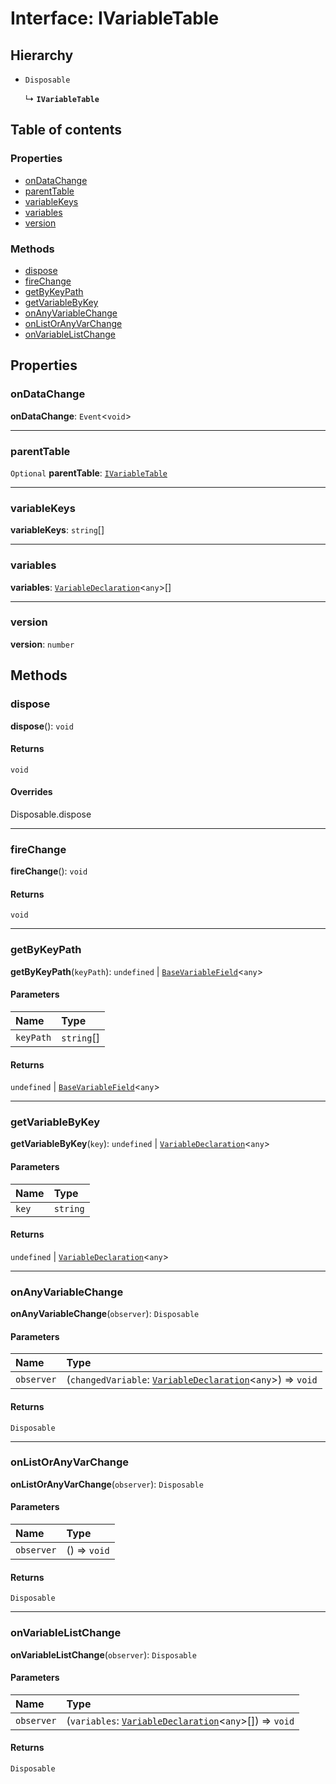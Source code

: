 # Interface: IVariableTable

## Hierarchy

* `Disposable`

  ↳ **`IVariableTable`**

## Table of contents

### Properties

* [onDataChange](/en/auto-docs/variable-core/interfaces/IVariableTable.md#ondatachange)
* [parentTable](/en/auto-docs/variable-core/interfaces/IVariableTable.md#parenttable)
* [variableKeys](/en/auto-docs/variable-core/interfaces/IVariableTable.md#variablekeys)
* [variables](/en/auto-docs/variable-core/interfaces/IVariableTable.md#variables)
* [version](/en/auto-docs/variable-core/interfaces/IVariableTable.md#version)

### Methods

* [dispose](/en/auto-docs/variable-core/interfaces/IVariableTable.md#dispose)
* [fireChange](/en/auto-docs/variable-core/interfaces/IVariableTable.md#firechange)
* [getByKeyPath](/en/auto-docs/variable-core/interfaces/IVariableTable.md#getbykeypath)
* [getVariableByKey](/en/auto-docs/variable-core/interfaces/IVariableTable.md#getvariablebykey)
* [onAnyVariableChange](/en/auto-docs/variable-core/interfaces/IVariableTable.md#onanyvariablechange)
* [onListOrAnyVarChange](/en/auto-docs/variable-core/interfaces/IVariableTable.md#onlistoranyvarchange)
* [onVariableListChange](/en/auto-docs/variable-core/interfaces/IVariableTable.md#onvariablelistchange)

## Properties

### onDataChange

**onDataChange**: `Event`<`void`>

***

### parentTable

`Optional` **parentTable**: [`IVariableTable`](/en/auto-docs/variable-core/interfaces/IVariableTable.md)

***

### variableKeys

**variableKeys**: `string`\[]

***

### variables

**variables**: [`VariableDeclaration`](/en/auto-docs/variable-core/classes/VariableDeclaration.md)<`any`>\[]

***

### version

**version**: `number`

## Methods

### dispose

**dispose**(): `void`

#### Returns

`void`

#### Overrides

Disposable.dispose

***

### fireChange

**fireChange**(): `void`

#### Returns

`void`

***

### getByKeyPath

**getByKeyPath**(`keyPath`): `undefined` | [`BaseVariableField`](/en/auto-docs/variable-core/classes/BaseVariableField.md)<`any`>

#### Parameters

| Name | Type |
| :------ | :------ |
| `keyPath` | `string`\[] |

#### Returns

`undefined` | [`BaseVariableField`](/en/auto-docs/variable-core/classes/BaseVariableField.md)<`any`>

***

### getVariableByKey

**getVariableByKey**(`key`): `undefined` | [`VariableDeclaration`](/en/auto-docs/variable-core/classes/VariableDeclaration.md)<`any`>

#### Parameters

| Name | Type |
| :------ | :------ |
| `key` | `string` |

#### Returns

`undefined` | [`VariableDeclaration`](/en/auto-docs/variable-core/classes/VariableDeclaration.md)<`any`>

***

### onAnyVariableChange

**onAnyVariableChange**(`observer`): `Disposable`

#### Parameters

| Name | Type |
| :------ | :------ |
| `observer` | (`changedVariable`: [`VariableDeclaration`](/en/auto-docs/variable-core/classes/VariableDeclaration.md)<`any`>) => `void` |

#### Returns

`Disposable`

***

### onListOrAnyVarChange

**onListOrAnyVarChange**(`observer`): `Disposable`

#### Parameters

| Name | Type |
| :------ | :------ |
| `observer` | () => `void` |

#### Returns

`Disposable`

***

### onVariableListChange

**onVariableListChange**(`observer`): `Disposable`

#### Parameters

| Name | Type |
| :------ | :------ |
| `observer` | (`variables`: [`VariableDeclaration`](/en/auto-docs/variable-core/classes/VariableDeclaration.md)<`any`>\[]) => `void` |

#### Returns

`Disposable`
